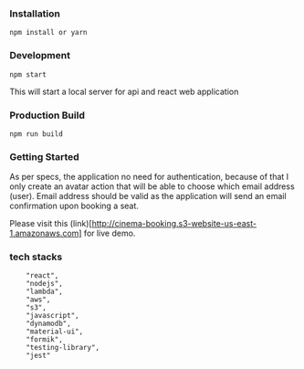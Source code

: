

### Installation
```
npm install or yarn
```

### Development
```
npm start
```

This will start a local server for api and react  web application

### Production Build
```
npm run build
```

### Getting Started

As per specs, the application no need for authentication, because of that I only
create an avatar action that will be able to choose which email address (user). Email
address should be valid as the application will send an email confirmation upon booking a seat.

Please visit this (link)[http://cinema-booking.s3-website-us-east-1.amazonaws.com] for live demo.


### tech stacks 
```
    "react",
    "nodejs",
    "lambda",
    "aws",
    "s3",
    "javascript",
    "dynamodb",
    "material-ui",
    "formik",
    "testing-library",
    "jest"
```
